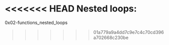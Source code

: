 <<<<<<< HEAD
Nested loops:
=======
 0x02-functions_nested_loops
>>>>>>> 01a779a9a4dd7c9e7c4c70cd396a702668c230be
